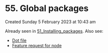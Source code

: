 # 55. Global packages
Created Sunday 5 February 2023 at 10:43 am

Already seen in [51_Installing_packages](51_Installing_packages.md). Also see:
- [Dot file](https://gist.github.com/sanjarcode/92aa6a164d16e51c343eed926047fb1f#file-bashrc)
- [Feature request for node](https://github.com/nodejs/node/issues/46475)